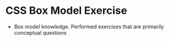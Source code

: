 # CSS Box Model Exercise

- Box model knowledge. Performed exercises that are primarily conceptual questions
